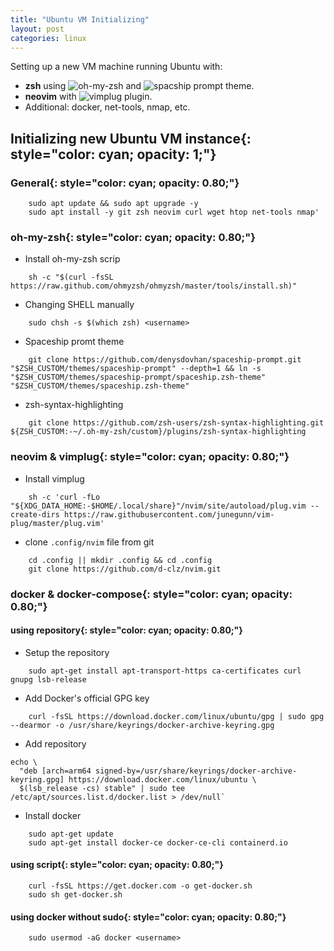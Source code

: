 ```yaml
---
title: "Ubuntu VM Initializing"
layout: post
categories: linux
---
```


Setting up a new VM machine running Ubuntu with:
- **zsh** using ![oh-my-zsh](https://ohmyz.sh) and ![spacship prompt](https://github.com/denysdovhan/spaceship-prompt) theme.
- **neovim** with ![vimplug](https://github.com/junegunn/vim-plug) plugin.
- Additional: docker, net-tools, nmap, etc.


## Initializing new Ubuntu VM instance{: style="color: cyan; opacity: 1;"}
### General{: style="color: cyan; opacity: 0.80;"}
```
    sudo apt update && sudo apt upgrade -y
    sudo apt install -y git zsh neovim curl wget htop net-tools nmap'
```

### oh-my-zsh{: style="color: cyan; opacity: 0.80;"}
- Install oh-my-zsh scrip
```
    sh -c "$(curl -fsSL https://raw.github.com/ohmyzsh/ohmyzsh/master/tools/install.sh)"
```
- Changing SHELL manually 
```
    sudo chsh -s $(which zsh) <username>
```
- Spaceship promt theme 
```
    git clone https://github.com/denysdovhan/spaceship-prompt.git "$ZSH_CUSTOM/themes/spaceship-prompt" --depth=1 && ln -s "$ZSH_CUSTOM/themes/spaceship-prompt/spaceship.zsh-theme" "$ZSH_CUSTOM/themes/spaceship.zsh-theme"
```
- zsh-syntax-highlighting 
```
    git clone https://github.com/zsh-users/zsh-syntax-highlighting.git ${ZSH_CUSTOM:-~/.oh-my-zsh/custom}/plugins/zsh-syntax-highlighting
```

### neovim & vimplug{: style="color: cyan; opacity: 0.80;"}
- Install vimplug 
```
    sh -c 'curl -fLo "${XDG_DATA_HOME:-$HOME/.local/share}"/nvim/site/autoload/plug.vim --create-dirs https://raw.githubusercontent.com/junegunn/vim-plug/master/plug.vim'
```
- clone `.config/nvim` file from git 
```
    cd .config || mkdir .config && cd .config
    git clone https://github.com/d-clz/nvim.git
```

### docker & docker-compose{: style="color: cyan; opacity: 0.80;"}
#### using repository{: style="color: cyan; opacity: 0.80;"}
- Setup the repository
```
    sudo apt-get install apt-transport-https ca-certificates curl gnupg lsb-release
```
- Add Docker's official GPG key 
```
    curl -fsSL https://download.docker.com/linux/ubuntu/gpg | sudo gpg --dearmor -o /usr/share/keyrings/docker-archive-keyring.gpg
```
- Add repository 
```
echo \
  "deb [arch=arm64 signed-by=/usr/share/keyrings/docker-archive-keyring.gpg] https://download.docker.com/linux/ubuntu \
  $(lsb_release -cs) stable" | sudo tee /etc/apt/sources.list.d/docker.list > /dev/null`
```
- Install docker
```
    sudo apt-get update
    sudo apt-get install docker-ce docker-ce-cli containerd.io
```

#### using script{: style="color: cyan; opacity: 0.80;"}
```
    curl -fsSL https://get.docker.com -o get-docker.sh
    sudo sh get-docker.sh
```

#### using docker without sudo{: style="color: cyan; opacity: 0.80;"}
```
    sudo usermod -aG docker <username>
```
